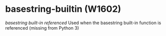 # basestring-builtin (W1602)

*basestring built-in referenced* Used when the basestring built-in
function is referenced (missing from Python 3)
